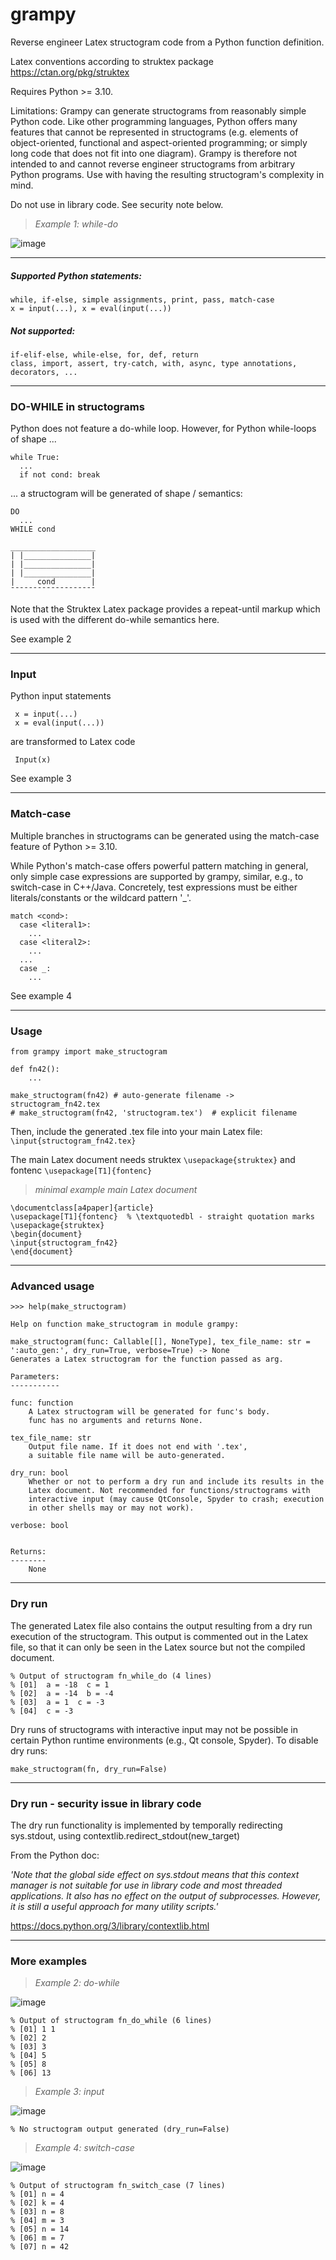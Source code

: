 # grampy
Reverse engineer Latex structogram code from a Python function definition.

Latex conventions according to struktex package
https://ctan.org/pkg/struktex

Requires Python >= 3.10.

Limitations: Grampy can generate structograms from reasonably simple Python code. 
Like other programming languages, Python offers many features that cannot be represented in structograms 
(e.g. elements of object-oriented, functional and aspect-oriented programming; 
or simply long code that does not fit into one diagram).
Grampy is therefore not intended to and cannot reverse engineer structograms from arbitrary Python programs. 
Use with having the resulting structogram's complexity in mind.

Do not use in library code. See security note below.

> *Example 1: while-do*

![image](https://github.com/bjung801/grampy/assets/129518187/4232f66d-9d8a-4967-9118-16c950cabc0e)



--------------------------------------------------------------------------

##### Supported Python statements: 

    while, if-else, simple assignments, print, pass, match-case
    x = input(...), x = eval(input(...))

##### Not supported: 

    if-elif-else, while-else, for, def, return
    class, import, assert, try-catch, with, async, type annotations, decorators, ...
               
--------------------------------------------------------------------------

### DO-WHILE in structograms

Python does not feature a do-while loop. However, 
for Python while-loops of shape ...

    while True:
      ...
      if not cond: break

... a structogram will be generated of shape / semantics:

    DO
      ...
    WHILE cond

    ___________________
    | |_______________|
    | |_______________|
    | |_______________|
    |     cond        |
    ¯¯¯¯¯¯¯¯¯¯¯¯¯¯¯¯¯¯¯

Note that the Struktex Latex package provides a repeat-until markup which
is used with the different do-while semantics here.

See example 2

--------------------------------------------------------------------------

### Input


Python input statements

     x = input(...)
     x = eval(input(...))

are transformed to Latex code

     Input(x)

See example 3

--------------------------------------------------------------------------

### Match-case

Multiple branches in structograms can be generated using the match-case 
feature of Python >= 3.10. 

While Python's match-case offers powerful pattern matching in general, only
simple case expressions are supported by grampy, similar, e.g., to switch-case 
in C++/Java. Concretely, test expressions must be either literals/constants or the 
wildcard pattern '_'.

    match <cond>:
      case <literal1>:
        ...
      case <literal2>:
        ...
      ...
      case _:
        ...

See example 4

--------------------------------------------------------------------------

### Usage

    from grampy import make_structogram

    def fn42():
        ...

    make_structogram(fn42) # auto-generate filename -> structogram_fn42.tex
    # make_structogram(fn42, 'structogram.tex')  # explicit filename

Then, include the generated .tex file into your main Latex file:
`\input{structogram_fn42.tex}`

The main Latex document needs struktex `\usepackage{struktex}` 
and fontenc `\usepackage[T1]{fontenc}`

> *minimal example main Latex document*

    \documentclass[a4paper]{article}
    \usepackage[T1]{fontenc}  % \textquotedbl - straight quotation marks
    \usepackage{struktex}
    \begin{document}
    \input{structogram_fn42}
    \end{document}


--------------------------------------------------------------------------

### Advanced usage

    >>> help(make_structogram)

    Help on function make_structogram in module grampy:

    make_structogram(func: Callable[[], NoneType], tex_file_name: str = ':auto_gen:', dry_run=True, verbose=True) -> None
    Generates a Latex structogram for the function passed as arg.
    
    Parameters:
    -----------
    
    func: function
        A Latex structogram will be generated for func's body.
        func has no arguments and returns None.
    
    tex_file_name: str
        Output file name. If it does not end with '.tex',
        a suitable file name will be auto-generated.
    
    dry_run: bool
        Whether or not to perform a dry run and include its results in the
        Latex document. Not recommended for functions/structograms with
        interactive input (may cause QtConsole, Spyder to crash; execution
        in other shells may or may not work).
 
    verbose: bool

        
    Returns:
    --------
        None

--------------------------------------------------------------------------

### Dry run

The generated Latex file also contains the output resulting from a dry run
execution of the structogram. This output is commented out in the Latex file,
so that it can only be seen in the Latex source but not the compiled document.

    % Output of structogram fn_while_do (4 lines)
    % [01]  a = -18  c = 1
    % [02]  a = -14  b = -4
    % [03]  a = 1  c = -3
    % [04]  c = -3

Dry runs of structograms with interactive input may not be possible in 
certain Python runtime environments (e.g., Qt console, Spyder).
To disable dry runs:

    make_structogram(fn, dry_run=False)

--------------------------------------------------------------------------    

### Dry run - security issue in library code

The dry run functionality is implemented by temporally redirecting sys.stdout, 
using contextlib.redirect_stdout(new_target)

From the Python doc:

*'Note that the global side effect on sys.stdout means that this context
manager is not suitable for use in library code and most threaded
applications. It also has no effect on the output of subprocesses.
However, it is still a useful approach for many utility scripts.'*

https://docs.python.org/3/library/contextlib.html

--------------------------------------------------------------------------    

### More examples

> *Example 2: do-while*

![image](https://github.com/bjung801/grampy/assets/129518187/f4ea3860-f9be-496f-b7e5-b2ad3b0177d2)

    % Output of structogram fn_do_while (6 lines)
    % [01] 1 1
    % [02] 2
    % [03] 3
    % [04] 5
    % [05] 8
    % [06] 13


> *Example 3: input*

![image](https://github.com/bjung801/grampy/assets/129518187/3c9aa266-4d79-423d-88a2-5cff204b316d)

    % No structogram output generated (dry_run=False)


> *Example 4: switch-case*

![image](https://github.com/bjung801/grampy/assets/129518187/d202105f-2263-4eab-b0c6-8b53527a11e0)

    % Output of structogram fn_switch_case (7 lines)
    % [01] n = 4
    % [02] k = 4
    % [03] n = 8
    % [04] m = 3
    % [05] n = 14
    % [06] m = 7
    % [07] n = 42


